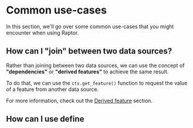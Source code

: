 # Common use-cases

In this section, we'll go over some common use-cases that you might encounter when using Raptor.

## How can I "join" between two data sources?

Rather than joining between two data sources, we can use the concept of **"dependencies"** or **"derived features"** to
achieve the same result.

To do that, we can use the `ctx.get_feature()` function to request the value of a feature from another data source.

For more information, check out the [Derived feature](./5-derived.md) section.

## How can I use define